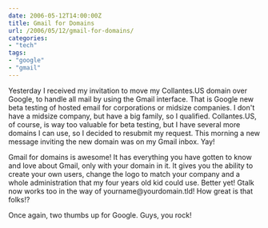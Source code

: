 ```yaml
---
date: 2006-05-12T14:00:00Z
title: Gmail for Domains
url: /2006/05/12/gmail-for-domains/
categories:
- "tech"
tags:
- "google"
- "gmail"
---
```


Yesterday I received my invitation to move my Collantes.US domain over Google, to handle all mail by using the Gmail interface. That is Google new beta testing of hosted email for corporations or midsize companies. I don't have a midsize company, but have a big family, so I qualified. Collantes.US, of course, is way too valuable for beta testing, but I have several more domains I can use, so I decided to resubmit my request. This morning a new message inviting the new domain was on my Gmail inbox. Yay!

Gmail for domains is awesome! It has everything you have gotten to know and love about Gmail, only with your domain in it. It gives you the ability to create your own users, change the logo to match your company and a whole administration that my four years old kid could use. Better yet! Gtalk now works too in the way of yourname@<span class="h">yourdomain.tld</span>! How great is that folks!?

Once again, two thumbs up for Google. Guys, you rock!
